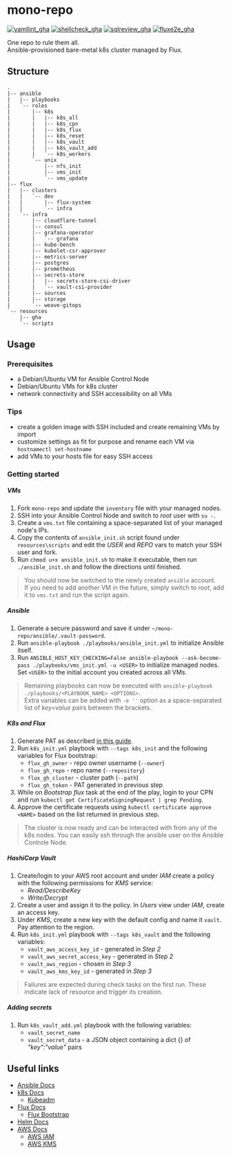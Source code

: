 # mono-repo

[![yamllint_gha](https://github.com/edgy-noodle/mono-repo/actions/workflows/yamllint.yml/badge.svg)](https://github.com/edgy-noodle/mono-repo/actions/workflows/yamllint.yml)
[![shellcheck_gha](https://github.com/edgy-noodle/mono-repo/actions/workflows/shellcheck.yml/badge.svg)](https://github.com/edgy-noodle/mono-repo/actions/workflows/shellcheck.yml)
[![sqlreview_gha](https://github.com/edgy-noodle/mono-repo/actions/workflows/sqlreview.yml/badge.svg)](https://github.com/edgy-noodle/mono-repo/actions/workflows/sqlreview.yml)
[![fluxe2e_gha](https://github.com/edgy-noodle/mono-repo/actions/workflows/fluxe2e.yml/badge.svg)](https://github.com/edgy-noodle/mono-repo/actions/workflows/fluxe2e.yml)

One repo to rule them all.  
Ansible-provisioned bare-metal k8s cluster managed by Flux.


## Structure

```struct
.
|-- ansible
|   |-- playbooks
|   `-- roles
|       |-- k8s
|       |   |-- k8s_all
|       |   |-- k8s_cpn
|       |   |-- k8s_flux
|       |   |-- k8s_reset
|       |   |-- k8s_vault
|       |   |-- k8s_vault_add
|       |   `-- k8s_workers
|       `-- unix
|           |-- nfs_init
|           |-- vms_init
|           `-- vms_update
|-- flux
|   |-- clusters
|   |   `-- dev
|   |       |-- flux-system
|   |       `-- infra
|   `-- infra
|       |-- cloudflare-tunnel
|       |-- consul
|       |-- grafana-operator
|       |   `-- grafana
|       |-- kube-bench
|       |-- kubelet-csr-approver
|       |-- metrics-server
|       |-- postgres
|       |-- prometheus
|       |-- secrets-store
|       |   |-- secrets-store-csi-driver
|       |   `-- vault-csi-provider
|       |-- sources
|       |-- storage
|       `-- weave-gitops
`-- resources
    |-- gha
    `-- scripts
```

## Usage
### Prerequisites

- a Debian/Ubuntu VM for Ansible Control Node
- Debian/Ubuntu VMs for k8s cluster
- network connectivity and SSH accessibility on all VMs

### Tips

- create a golden image with SSH included and create remaining VMs by import
- customize settings as fit for purpose and rename each VM via `hostnamectl set-hostname`
- add VMs to your hosts file for easy SSH access

### Getting started

##### VMs

1. Fork `mono-repo` and update the `inventory` file with your managed nodes.
2. SSH into your Ansible Control Node and switch to _root_ user with `su -`.
3. Create a `vms.txt` file containing a space-separated list of your managed node's IPs.
4. Copy the contents of `ansible_init.sh` script found under `resources\scripts` and edit the _USER_ and _REPO_ vars to match your SSH user and fork.
5. Run `chmod u+x ansible_init.sh` to make it executable, then run `./ansible_init.sh` and follow the directions until finished.

> You should now be switched to the newly created `ansible` account.  
> If you need to add another VM in the future, simply switch to _root_, add it to `vms.txt` and run the script again.

##### Ansible

1. Generate a secure password and save it under `~/mono-repo/ansible/.vault-password`.
2. Run `ansible-playbook ./playbooks/ansible_init.yml` to initialize Ansible itself. 
3. Run `ANSIBLE_HOST_KEY_CHECKING=False ansible-playbook --ask-become-pass ./playbooks/vms_init.yml -u <USER>` to initialize managed nodes. Set `<USER>` to the initial account you created across all VMs.

> Remaining playbooks can now be executed with `ansible-playbook ./playbooks/<PLAYBOOK_NAME> <OPTIONS>`.  
> Extra variables can be added with `-e ''` option as a space-separated list of _key=value_ pairs between the brackets.

##### K8s and Flux

1. Generate PAT as described [in this guide](https://fluxcd.io/flux/installation/bootstrap/github/#github-personal-account).
2. Run `k8s_init.yml` playbook with `--tags k8s_init` and the following variables for Flux bootstrap:
   - `flux_gh_owner` - repo owner username (`--owner`)
   - `flux_gh_repo` - repo name (`--repository`)
   - `flux_gh_cluster` - cluster path (`--path`)
   - `flux_gh_token` - PAT generated in previous step
3. While on _Bootstrap flux_ task at the end of the play, login to your CPN and run `kubectl get CertificateSigningRequest | grep Pending`.
4. Approve the certificate requests using `kubectl certificate approve <NAME>` based on the list returned in previous step. 

> The cluster is now ready and can be interacted with from any of the k8s nodes. You can easily ssh through the ansible user on the Ansible Controle Node.

##### HashiCorp Vault

1. Create/login to your AWS root account and under _IAM_ create a policy with the following permissions for _KMS_ service:
   - _Read/DescribeKey_
   - _Write/Decrypt_
2. Create a user and assign it to the policy. In _Users_ view under _IAM_, create an access key.
3. Under _KMS_, create a new key with the default config and name it `vault`. Pay attention to the region.
4. Run `k8s_init.yml` playbook with `--tags k8s_vault` and the following variables:
   - `vault_aws_access_key_id` - generated in _Step 2_
   - `vault_aws_secret_access_key` - generated in _Step 2_
   - `vault_aws_region` - chosen in _Step 3_
   - `vault_aws_kms_key_id` - generated in _Step 3_

> Failures are expected during check tasks on the first run. These indicate lack of resource and trigger its creation.

##### Adding secrets

1. Run `k8s_vault_add.yml` playbook with the following variables:
   - `vault_secret_name`
   - `vault_secret_data` - a JSON object containing a dict {} of _"key":"value"_ pairs


## Useful links

- [Ansible Docs](https://docs.ansible.com/)
- [k8s Docs](https://kubernetes.io/docs/concepts/)
  - [Kubeadm](https://kubernetes.io/docs/reference/setup-tools/kubeadm/)
- [Flux Docs](https://fluxcd.io/flux/)
  - [Flux Bootstrap](https://fluxcd.io/flux/installation/bootstrap/github/)
- [Helm Docs](https://helm.sh/docs/)
- [AWS Docs](https://docs.aws.amazon.com/)
  - [AWS IAM](https://docs.aws.amazon.com/IAM/latest/UserGuide/getting-started.html)
  - [AWS KMS](https://docs.aws.amazon.com/kms/latest/developerguide/overview.html)